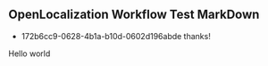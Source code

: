## OpenLocalization Workflow Test MarkDown
* 172b6cc9-0628-4b1a-b10d-0602d196abde 
thanks!

Hello world